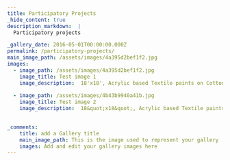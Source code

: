 ```yaml
---
title: Participatory Projects
_hide_content: true
description_markdown:  |
  Participatory projects

_gallery_date: 2016-05-01T00:00:00.000Z
permalink: /participatory-projects/
main_image_path: /assets/images/4a395d2bef1f2.jpg
images:            
  - image_path: /assets/images/4a395d2bef1f2.jpg
    image_title: Test image 1
    image_description:  18'x18', Acrylic based Textile paints on Cotton, 2012, 
     
  - image_path: /assets/images/4b43b9940a41b.jpg
    image_title: Test image 2
    image_description:  18&quot;x18&quot;, Acrylic based Textile paints on Cotton, 2009, 

     
_comments:
    title: add a Gallery title
    main_image_path: This is the image used to represent your gallery
    images: Add and edit your gallery images here
---
```


